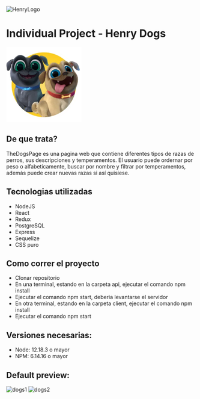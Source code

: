 ![HenryLogo](https://d31uz8lwfmyn8g.cloudfront.net/Assets/logo-henry-white-lg.png)

# Individual Project - Henry Dogs

<img height="200" src="./dog.png" />

## De que trata?

TheDogsPage es una pagina web que contiene diferentes tipos de razas de perros, sus descripciones y temperamentos. El usuario puede ordernar por peso o alfabeticamente, buscar por nombre y filtrar por temperamentos, además puede crear nuevas razas si así quisiese.

## Tecnologias utilizadas

- NodeJS
- React
- Redux
- PostgreSQL
- Express
- Sequelize
- CSS puro

## Como correr el proyecto

- Clonar repositorio
- En una terminal, estando en la carpeta api, ejecutar el comando npm install
- Ejecutar el comando npm start, deberia levantarse el servidor
- En otra terminal, estando en la carpeta client, ejecutar el comando npm install
- Ejecutar el comando npm start

## Versiones necesarias:

- Node: 12.18.3 o mayor
- NPM: 6.14.16 o mayor

## Default preview:
![dogs1](https://user-images.githubusercontent.com/80710274/200722408-3f0e6530-e679-4598-a238-48dd06132f7e.png)
![dogs2](https://user-images.githubusercontent.com/80710274/200722421-a617559a-24b4-4a95-b227-3b142cf8c3bf.png)

